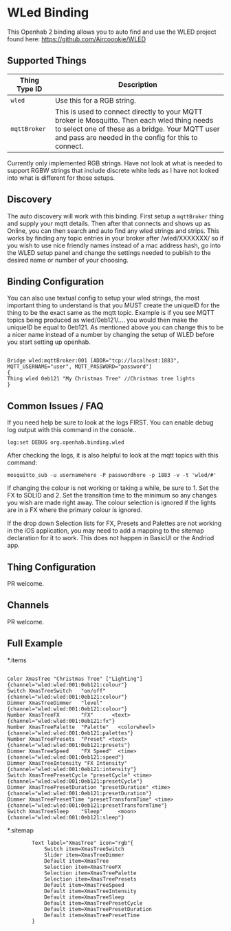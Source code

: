 # WLed Binding

This Openhab 2 binding allows you to auto find and use the WLED project found here:
<https://github.com/Aircoookie/WLED>

## Supported Things

| Thing Type ID | Description |
|-|-|
| `wled` | Use this for a RGB string. |
| `mqttBroker` | This is used to connect directly to your MQTT broker ie Mosquitto. Then each wled thing needs to select one of these as a bridge. Your MQTT user and pass are needed in the config for this to connect. |


Currently only implemented RGB strings. Have not look at what is needed to support RGBW strings that include discrete white leds as I have not looked into what is different for those setups.

## Discovery

The auto discovery will work with this binding. First setup a `mqttBroker` thing and supply your mqtt details. Then after that connects and shows up as Online, you can then search and auto find any wled strings and strips. This works by finding any topic entries in your broker after /wled/XXXXXXX/ so if you wish to use nice friendly names instead of a mac address hash, go into the WLED setup panel and change the settings needed to publish to the desired name or number of your choosing.

## Binding Configuration

You can also use textual config to setup your wled strings, the most important thing to understand is that you MUST create the uniqueID for the thing to be the exact same as the mqtt topic. Example is if you see MQTT topics being produced as wled/0eb121/.... you would then make the uniqueID be equal to 0eb121. As mentioned above you can change this to be a nicer name instead of a number by changing the setup of WLED before you start setting up openhab.


```

Bridge wled:mqttBroker:001 [ADDR="tcp://localhost:1883", MQTT_USERNAME="user", MQTT_PASSWORD="password"]
{
Thing wled 0eb121 "My Christmas Tree" //Christmas tree lights
}

```

## Common Issues / FAQ

If you need help be sure to look at the logs FIRST. You can enable debug log output with this command in the console..

```
log:set DEBUG org.openhab.binding.wled
```

After checking the logs, it is also helpful to look at the mqtt topics with this command:


```
mosquitto_sub -u usernamehere -P passwordhere -p 1883 -v -t 'wled/#'
```


If changing the colour is not working or taking a while, be sure to 1. Set the FX to SOLID and 2. Set the transition time to the minimum so any changes you wish are made right away. The colour selection is ignored if the lights are in a FX where the primary colour is ignored.

If the drop down Selection lists for FX, Presets and Palettes are not working in the iOS application, you may need to add a mapping to the sitemap declaration for it to work. This does not happen in BasicUI or the Andriod app.

## Thing Configuration

PR welcome.

## Channels

PR welcome.

## Full Example

*.items

```

Color XmasTree "Christmas Tree" ["Lighting"] {channel="wled:wled:001:0eb121:colour"}
Switch XmasTreeSwitch   "on/off"    {channel="wled:wled:001:0eb121:colour"}
Dimmer XmasTreeDimmer   "level"     {channel="wled:wled:001:0eb121:colour"}
Number XmasTreeFX       "FX"      <text> {channel="wled:wled:001:0eb121:fx"}
Number XmasTreePalette  "Palette"   <colorwheel>    {channel="wled:wled:001:0eb121:palettes"}
Number XmasTreePresets  "Preset" <text> {channel="wled:wled:001:0eb121:presets"}
Dimmer XmasTreeSpeed    "FX Speed"  <time>  {channel="wled:wled:001:0eb121:speed"}
Dimmer XmasTreeIntensity "FX Intensity" {channel="wled:wled:001:0eb121:intensity"}
Switch XmasTreePresetCycle "presetCycle" <time> {channel="wled:wled:001:0eb121:presetCycle"}
Dimmer XmasTreePresetDuration "presetDuration" <time> {channel="wled:wled:001:0eb121:presetDuration"}
Dimmer XmasTreePresetTime "presetTransformTime" <time> {channel="wled:wled:001:0eb121:presetTransformTime"}
Switch XmasTreeSleep    "Sleep"     <moon> {channel="wled:wled:001:0eb121:sleep"}

```

*.sitemap

```
        Text label="XmasTree" icon="rgb"{
            Switch item=XmasTreeSwitch 
            Slider item=XmasTreeDimmer 
            Default item=XmasTree 
            Selection item=XmasTreeFX
            Selection item=XmasTreePalette
            Selection item=XmasTreePresets
            Default item=XmasTreeSpeed  
            Default item=XmasTreeIntensity
            Default item=XmasTreeSleep
            Default item=XmasTreePresetCycle  
            Default item=XmasTreePresetDuration 
            Default item=XmasTreePresetTime
        }
        
```


